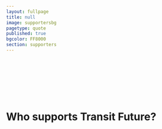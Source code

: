 ```yaml
---
layout: fullpage
title: null
image: supportersbg
pagetype: quote
published: true
bgcolor: FF8000
section: supporters
---
```


<br><br><br><br><br><br>
# Who supports Transit Future?